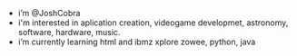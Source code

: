 - i’m @JoshCobra
- i'm interested in aplication creation, videogame developmet, astronomy, software, hardware, music.
- i’m currently learning html and ibmz xplore zowee, python, java

